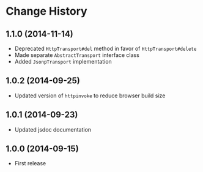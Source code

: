 # Change History

## 1.1.0 (2014-11-14)

* Deprecated `HttpTransport#del` method in favor of `HttpTransport#delete`
* Made separate `AbstractTransport` interface class
* Added `JsonpTransport` implementation

## 1.0.2 (2014-09-25)

* Updated version of `httpinvoke` to reduce browser build size

## 1.0.1 (2014-09-23)

* Updated jsdoc documentation

## 1.0.0 (2014-09-15)

* First release
